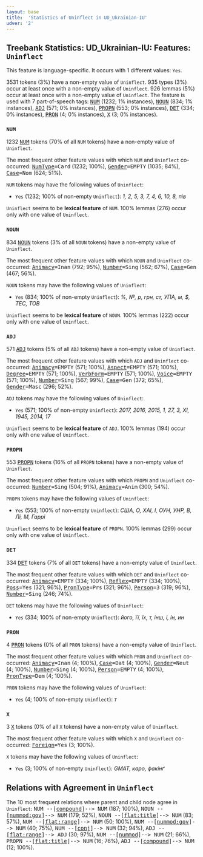 ```yaml
---
layout: base
title:  'Statistics of Uninflect in UD_Ukrainian-IU'
udver: '2'
---
```


## Treebank Statistics: UD_Ukrainian-IU: Features: `Uninflect`

This feature is language-specific.
It occurs with 1 different values: `Yes`.

3531 tokens (3%) have a non-empty value of `Uninflect`.
935 types (3%) occur at least once with a non-empty value of `Uninflect`.
926 lemmas (5%) occur at least once with a non-empty value of `Uninflect`.
The feature is used with 7 part-of-speech tags: <tt><a href="uk_iu-pos-NUM.html">NUM</a></tt> (1232; 1% instances), <tt><a href="uk_iu-pos-NOUN.html">NOUN</a></tt> (834; 1% instances), <tt><a href="uk_iu-pos-ADJ.html">ADJ</a></tt> (571; 0% instances), <tt><a href="uk_iu-pos-PROPN.html">PROPN</a></tt> (553; 0% instances), <tt><a href="uk_iu-pos-DET.html">DET</a></tt> (334; 0% instances), <tt><a href="uk_iu-pos-PRON.html">PRON</a></tt> (4; 0% instances), <tt><a href="uk_iu-pos-X.html">X</a></tt> (3; 0% instances).

### `NUM`

1232 <tt><a href="uk_iu-pos-NUM.html">NUM</a></tt> tokens (70% of all `NUM` tokens) have a non-empty value of `Uninflect`.

The most frequent other feature values with which `NUM` and `Uninflect` co-occurred: <tt><a href="uk_iu-feat-NumType.html">NumType</a></tt><tt>=Card</tt> (1232; 100%), <tt><a href="uk_iu-feat-Gender.html">Gender</a></tt><tt>=EMPTY</tt> (1035; 84%), <tt><a href="uk_iu-feat-Case.html">Case</a></tt><tt>=Nom</tt> (624; 51%).

`NUM` tokens may have the following values of `Uninflect`:

* `Yes` (1232; 100% of non-empty `Uninflect`): <em>1, 2, 5, 3, 7, 4, 6, 10, 8, пів</em>

`Uninflect` seems to be **lexical feature** of `NUM`. 100% lemmas (276) occur only with one value of `Uninflect`.

### `NOUN`

834 <tt><a href="uk_iu-pos-NOUN.html">NOUN</a></tt> tokens (3% of all `NOUN` tokens) have a non-empty value of `Uninflect`.

The most frequent other feature values with which `NOUN` and `Uninflect` co-occurred: <tt><a href="uk_iu-feat-Animacy.html">Animacy</a></tt><tt>=Inan</tt> (792; 95%), <tt><a href="uk_iu-feat-Number.html">Number</a></tt><tt>=Sing</tt> (562; 67%), <tt><a href="uk_iu-feat-Case.html">Case</a></tt><tt>=Gen</tt> (467; 56%).

`NOUN` tokens may have the following values of `Uninflect`:

* `Yes` (834; 100% of non-empty `Uninflect`): <em>%, №, р, грн, ст, УПА, м, $, ТЕС, ТОВ</em>

`Uninflect` seems to be **lexical feature** of `NOUN`. 100% lemmas (222) occur only with one value of `Uninflect`.

### `ADJ`

571 <tt><a href="uk_iu-pos-ADJ.html">ADJ</a></tt> tokens (5% of all `ADJ` tokens) have a non-empty value of `Uninflect`.

The most frequent other feature values with which `ADJ` and `Uninflect` co-occurred: <tt><a href="uk_iu-feat-Animacy.html">Animacy</a></tt><tt>=EMPTY</tt> (571; 100%), <tt><a href="uk_iu-feat-Aspect.html">Aspect</a></tt><tt>=EMPTY</tt> (571; 100%), <tt><a href="uk_iu-feat-Degree.html">Degree</a></tt><tt>=EMPTY</tt> (571; 100%), <tt><a href="uk_iu-feat-VerbForm.html">VerbForm</a></tt><tt>=EMPTY</tt> (571; 100%), <tt><a href="uk_iu-feat-Voice.html">Voice</a></tt><tt>=EMPTY</tt> (571; 100%), <tt><a href="uk_iu-feat-Number.html">Number</a></tt><tt>=Sing</tt> (567; 99%), <tt><a href="uk_iu-feat-Case.html">Case</a></tt><tt>=Gen</tt> (372; 65%), <tt><a href="uk_iu-feat-Gender.html">Gender</a></tt><tt>=Masc</tt> (296; 52%).

`ADJ` tokens may have the following values of `Uninflect`:

* `Yes` (571; 100% of non-empty `Uninflect`): <em>2017, 2016, 2015, 1, 27, 3, XI, 1945, 2014, 17</em>

`Uninflect` seems to be **lexical feature** of `ADJ`. 100% lemmas (194) occur only with one value of `Uninflect`.

### `PROPN`

553 <tt><a href="uk_iu-pos-PROPN.html">PROPN</a></tt> tokens (16% of all `PROPN` tokens) have a non-empty value of `Uninflect`.

The most frequent other feature values with which `PROPN` and `Uninflect` co-occurred: <tt><a href="uk_iu-feat-Number.html">Number</a></tt><tt>=Sing</tt> (504; 91%), <tt><a href="uk_iu-feat-Animacy.html">Animacy</a></tt><tt>=Anim</tt> (300; 54%).

`PROPN` tokens may have the following values of `Uninflect`:

* `Yes` (553; 100% of non-empty `Uninflect`): <em>США, О, ХАІ, І, ОУН, УНР, В, Лі, М, Гаррі</em>

`Uninflect` seems to be **lexical feature** of `PROPN`. 100% lemmas (299) occur only with one value of `Uninflect`.

### `DET`

334 <tt><a href="uk_iu-pos-DET.html">DET</a></tt> tokens (7% of all `DET` tokens) have a non-empty value of `Uninflect`.

The most frequent other feature values with which `DET` and `Uninflect` co-occurred: <tt><a href="uk_iu-feat-Animacy.html">Animacy</a></tt><tt>=EMPTY</tt> (334; 100%), <tt><a href="uk_iu-feat-Reflex.html">Reflex</a></tt><tt>=EMPTY</tt> (334; 100%), <tt><a href="uk_iu-feat-Poss.html">Poss</a></tt><tt>=Yes</tt> (321; 96%), <tt><a href="uk_iu-feat-PronType.html">PronType</a></tt><tt>=Prs</tt> (321; 96%), <tt><a href="uk_iu-feat-Person.html">Person</a></tt><tt>=3</tt> (319; 96%), <tt><a href="uk_iu-feat-Number.html">Number</a></tt><tt>=Sing</tt> (246; 74%).

`DET` tokens may have the following values of `Uninflect`:

* `Yes` (334; 100% of non-empty `Uninflect`): <em>його, її, їх, т, інш, і, ін, ин</em>

### `PRON`

4 <tt><a href="uk_iu-pos-PRON.html">PRON</a></tt> tokens (0% of all `PRON` tokens) have a non-empty value of `Uninflect`.

The most frequent other feature values with which `PRON` and `Uninflect` co-occurred: <tt><a href="uk_iu-feat-Animacy.html">Animacy</a></tt><tt>=Inan</tt> (4; 100%), <tt><a href="uk_iu-feat-Case.html">Case</a></tt><tt>=Dat</tt> (4; 100%), <tt><a href="uk_iu-feat-Gender.html">Gender</a></tt><tt>=Neut</tt> (4; 100%), <tt><a href="uk_iu-feat-Number.html">Number</a></tt><tt>=Sing</tt> (4; 100%), <tt><a href="uk_iu-feat-Person.html">Person</a></tt><tt>=EMPTY</tt> (4; 100%), <tt><a href="uk_iu-feat-PronType.html">PronType</a></tt><tt>=Dem</tt> (4; 100%).

`PRON` tokens may have the following values of `Uninflect`:

* `Yes` (4; 100% of non-empty `Uninflect`): <em>т</em>

### `X`

3 <tt><a href="uk_iu-pos-X.html">X</a></tt> tokens (0% of all `X` tokens) have a non-empty value of `Uninflect`.

The most frequent other feature values with which `X` and `Uninflect` co-occurred: <tt><a href="uk_iu-feat-Foreign.html">Foreign</a></tt><tt>=Yes</tt> (3; 100%).

`X` tokens may have the following values of `Uninflect`:

* `Yes` (3; 100% of non-empty `Uninflect`): <em>GMAT, каро, факінґ</em>

## Relations with Agreement in `Uninflect`

The 10 most frequent relations where parent and child node agree in `Uninflect`:
<tt>NUM --[<tt><a href="uk_iu-dep-compound.html">compound</a></tt>]--> NUM</tt> (187; 100%),
<tt>NOUN --[<tt><a href="uk_iu-dep-nummod-gov.html">nummod:gov</a></tt>]--> NUM</tt> (179; 52%),
<tt>NOUN --[<tt><a href="uk_iu-dep-flat-title.html">flat:title</a></tt>]--> NUM</tt> (83; 57%),
<tt>NUM --[<tt><a href="uk_iu-dep-flat-range.html">flat:range</a></tt>]--> NUM</tt> (50; 100%),
<tt>NUM --[<tt><a href="uk_iu-dep-nummod-gov.html">nummod:gov</a></tt>]--> NUM</tt> (40; 75%),
<tt>NUM --[<tt><a href="uk_iu-dep-conj.html">conj</a></tt>]--> NUM</tt> (32; 94%),
<tt>ADJ --[<tt><a href="uk_iu-dep-flat-range.html">flat:range</a></tt>]--> ADJ</tt> (30; 97%),
<tt>NUM --[<tt><a href="uk_iu-dep-nummod.html">nummod</a></tt>]--> NUM</tt> (21; 66%),
<tt>PROPN --[<tt><a href="uk_iu-dep-flat-title.html">flat:title</a></tt>]--> NUM</tt> (16; 76%),
<tt>ADJ --[<tt><a href="uk_iu-dep-compound.html">compound</a></tt>]--> NUM</tt> (12; 100%).

